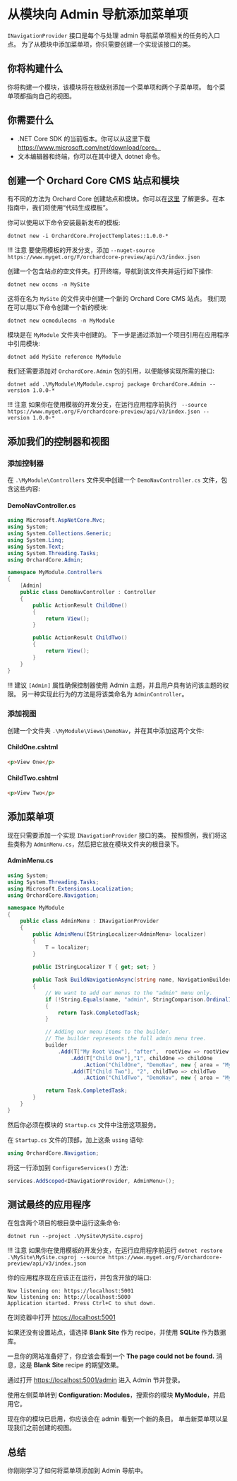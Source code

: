# 从模块向 Admin 导航添加菜单项

`INavigationProvider` 接口是每个与处理 admin 导航菜单项相关的任务的入口点。
为了从模块中添加菜单项，你只需要创建一个实现该接口的类。

## 你将构建什么

你将构建一个模块，该模块将在根级别添加一个菜单项和两个子菜单项。
每个菜单项都指向自己的视图。

## 你需要什么

- .NET Core SDK 的当前版本。你可以从这里下载 https://www.microsoft.com/net/download/core。
- 文本编辑器和终端，你可以在其中键入 dotnet 命令。

## 创建一个 Orchard Core CMS 站点和模块

有不同的方法为 Orchard Core 创建站点和模块。你可以在[这里](../../templates/README.md) 了解更多。在本指南中，我们将使用“代码生成模板”。

你可以使用以下命令安装最新发布的模板:

```dotnet new -i OrchardCore.ProjectTemplates::1.0.0-*```

!!! 注意
    要使用模板的开发分支，添加 `--nuget-source https://www.myget.org/F/orchardcore-preview/api/v3/index.json`

创建一个包含站点的空文件夹。打开终端，导航到该文件夹并运行如下操作:

```dotnet new occms -n MySite```

这将在名为 `MySite` 的文件夹中创建一个新的 Orchard Core CMS 站点。
我们现在可以用以下命令创建一个新的模块:

```dotnet new ocmodulecms -n MyModule```

模块是在 `MyModule` 文件夹中创建的。
下一步是通过添加一个项目引用在应用程序中引用模块:

```dotnet add MySite reference MyModule```

我们还需要添加对 `OrchardCore.Admin` 包的引用，以便能够实现所需的接口:

```dotnet add .\MyModule\MyModule.csproj package OrchardCore.Admin --version 1.0.0-*```

!!! 注意
    如果你在使用模板的开发分支，在运行应用程序前执行 ` --source https://www.myget.org/F/orchardcore-preview/api/v3/index.json --version 1.0.0-*`

## 添加我们的控制器和视图

### 添加控制器

在 `.\MyModule\Controllers` 文件夹中创建一个 `DemoNavController.cs` 文件，包含这些内容:

#### DemoNavController.cs

```csharp
using Microsoft.AspNetCore.Mvc;
using System;
using System.Collections.Generic;
using System.Linq;
using System.Text;
using System.Threading.Tasks;
using OrchardCore.Admin;

namespace MyModule.Controllers
{
    [Admin]
    public class DemoNavController : Controller
    {
        public ActionResult ChildOne()
        {
            return View();
        }

        public ActionResult ChildTwo()
        {
            return View();
        }
    }
}
```

!!! 建议
   `[Admin]` 属性确保控制器使用 Admin 主题，并且用户具有访问该主题的权限。
   另一种实现此行为的方法是将该类命名为 `AdminController`。

### 添加视图

创建一个文件夹 `.\MyModule\Views\DemoNav`，并在其中添加这两个文件:

#### ChildOne.cshtml

```html
<p>View One</p>
```

#### ChildTwo.cshtml

```html
<p>View Two</p>
```

## 添加菜单项 ##

现在只需要添加一个实现 `INavigationProvider` 接口的类。
按照惯例，我们将这些类称为 `AdminMenu.cs`，然后把它放在模块文件夹的根目录下。

#### AdminMenu.cs

```csharp
using System;
using System.Threading.Tasks;
using Microsoft.Extensions.Localization;
using OrchardCore.Navigation;

namespace MyModule
{
    public class AdminMenu : INavigationProvider
    {
        public AdminMenu(IStringLocalizer<AdminMenu> localizer)
        {
            T = localizer;
        }
        
        public IStringLocalizer T { get; set; }

        public Task BuildNavigationAsync(string name, NavigationBuilder builder)
        {
            // We want to add our menus to the "admin" menu only.
            if (!String.Equals(name, "admin", StringComparison.OrdinalIgnoreCase))
            {
                return Task.CompletedTask;
            }

            // Adding our menu items to the builder.
            // The builder represents the full admin menu tree.
            builder
                .Add(T["My Root View"], "after",  rootView => rootView               
                    .Add(T["Child One"],"1", childOne => childOne
                        .Action("ChildOne", "DemoNav", new { area = "MyModule"}))
                    .Add(T["Child Two"], "2", childTwo => childTwo
                        .Action("ChildTwo", "DemoNav", new { area = "MyModule"})));

            return Task.CompletedTask;
        }
    }
}
```

然后你必须在模块的 `Startup.cs` 文件中注册这项服务。

在 `Startup.cs` 文件的顶部，加上这条 `using` 语句:

```csharp
using OrchardCore.Navigation;
```

将这一行添加到 `ConfigureServices()` 方法:

```csharp
services.AddScoped<INavigationProvider, AdminMenu>();
```

## 测试最终的应用程序

在包含两个项目的根目录中运行这条命令:

`dotnet run --project .\MySite\MySite.csproj`

!!! 注意
    如果你在使用模板的开发分支，在运行应用程序前运行 `dotnet restore .\MySite\MySite.csproj --source https://www.myget.org/F/orchardcore-preview/api/v3/index.json`

你的应用程序现在应该正在运行，并包含开放的端口:

```
Now listening on: https://localhost:5001
Now listening on: http://localhost:5000
Application started. Press Ctrl+C to shut down.
```

在浏览器中打开 <https://localhost:5001>

如果还没有设置站点，请选择 __Blank Site__ 作为 recipe，并使用 __SQLite__ 作为数据库。

一旦你的网站准备好了，你应该会看到一个 __The page could not be found.__ 消息，这是 __Blank Site__ recipe 的期望效果。

通过打开 <https://localhost:5001/admin> 进入 Admin 节并登录。

使用左侧菜单转到 __Configuration: Modules__，搜索你的模块 __MyModule__，并启用它。

现在你的模块已启用，你应该会在 admin 看到一个新的条目。
单击新菜单项以呈现我们之前创建的视图。

## 总结

你刚刚学习了如何将菜单项添加到 Admin 导航中。
